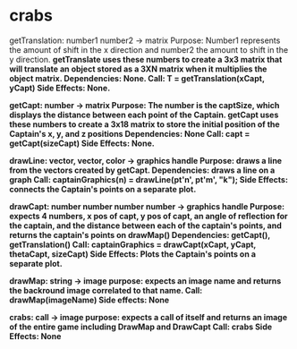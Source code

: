 # crabs
getTranslation: number1 number2 -> matrix
Purpose: Number1 represents the amount of shift in the x direction and number2 the amount to shift in the y direction. <b>
         getTranslate uses these numbers to create a 3x3 matrix that will translate an object stored as a 3XN matrix <b>
         when it multiplies the object matrix.
Dependencies: None.
Call: T = getTranslation(xCapt, yCapt)
Side Effects: None.

getCapt: number -> matrix
Purpose: The number is the captSize, which displays the distance between each point of the Captain. getCapt uses these
         numbers to create a 3x18 matrix to store the initial position of the Captain's x, y, and z positions
Dependencies: None
Call: capt = getCapt(sizeCapt)
Side Effects: None.

drawLine: vector, vector, color -> graphics handle
Purpose: draws a line from the vectors created by getCapt.
Dependencies: draws a line on a graph
Call: captainGraphics(n) = drawLine(pt'n', pt'm', "k");
Side Effects: connects the Captain's points on a separate plot.

drawCapt: number number number number -> graphics handle
Purpose: expects 4 numbers, x pos of capt, y pos of capt, an angle of reflection for the captain, and the distance between each of the captain's points, and returns the captain's points on drawMap()
Dependencies: getCapt(), getTranslation()
Call: captainGraphics = drawCapt(xCapt, yCapt, thetaCapt, sizeCapt)
Side Effects: Plots the Captain's points on a separate plot.

drawMap: string -> image
purpose: expects an image name and returns the backround image correlated to that name.
Call: drawMap(imageName)
Side effects: None

crabs: call -> image
purpose: expects a call of itself and returns an image of the entire game including DrawMap and DrawCapt
Call: crabs
Side Effects: None

